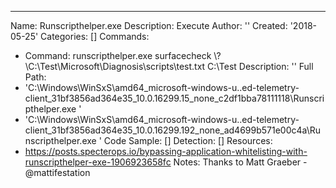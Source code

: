 ---
Name: Runscripthelper.exe
Description: Execute
Author: ''
Created: '2018-05-25'
Categories: []
Commands:
  - Command: runscripthelper.exe surfacecheck \\?\C:\Test\Microsoft\Diagnosis\scripts\test.txt
      C:\Test
    Description: ''
Full Path:
  - 'C:\Windows\WinSxS\amd64_microsoft-windows-u..ed-telemetry-client_31bf3856ad364e35_10.0.16299.15_none_c2df1bba78111118\Runscripthelper.exe    '
  - 'C:\Windows\WinSxS\amd64_microsoft-windows-u..ed-telemetry-client_31bf3856ad364e35_10.0.16299.192_none_ad4699b571e00c4a\Runscripthelper.exe     '
Code Sample: []
Detection: []
Resources:
  - https://posts.specterops.io/bypassing-application-whitelisting-with-runscripthelper-exe-1906923658fc
Notes: Thanks to Matt Graeber - @mattifestation
